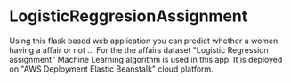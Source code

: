 # LogisticReggresionAssignment
Using this flask based web application you can predict whether a women having a affair or not ...
For the the affairs dataset "Logistic Regression assignment" Machine Learning algorithm is used in this app. 
It is deployed on "AWS Deployment Elastic Beanstalk" cloud platform.
